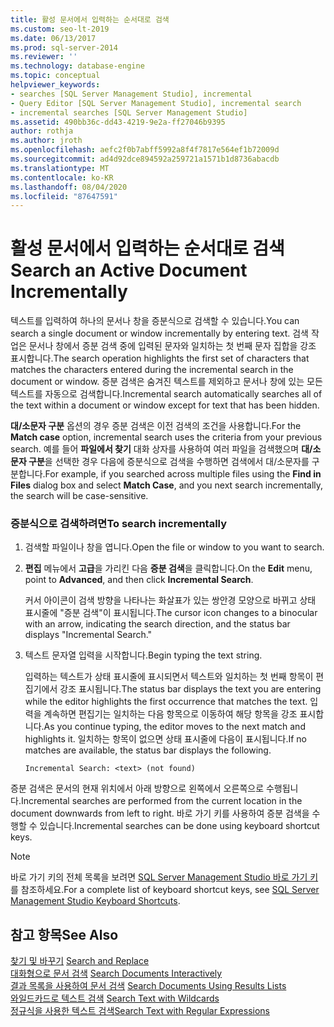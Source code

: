 ```yaml
---
title: 활성 문서에서 입력하는 순서대로 검색
ms.custom: seo-lt-2019
ms.date: 06/13/2017
ms.prod: sql-server-2014
ms.reviewer: ''
ms.technology: database-engine
ms.topic: conceptual
helpviewer_keywords:
- searches [SQL Server Management Studio], incremental
- Query Editor [SQL Server Management Studio], incremental search
- incremental searches [SQL Server Management Studio]
ms.assetid: 490bb36c-dd43-4219-9e2a-ff27046b9395
author: rothja
ms.author: jroth
ms.openlocfilehash: aefc2f0b7abff5992a8f4f7817e564ef1b72009d
ms.sourcegitcommit: ad4d92dce894592a259721a1571b1d8736abacdb
ms.translationtype: MT
ms.contentlocale: ko-KR
ms.lasthandoff: 08/04/2020
ms.locfileid: "87647591"
---
```

# <a name="search-an-active-document-incrementally"></a><span data-ttu-id="dfb20-102">활성 문서에서 입력하는 순서대로 검색</span><span class="sxs-lookup"><span data-stu-id="dfb20-102">Search an Active Document Incrementally</span></span>
  <span data-ttu-id="dfb20-103">텍스트를 입력하여 하나의 문서나 창을 증분식으로 검색할 수 있습니다.</span><span class="sxs-lookup"><span data-stu-id="dfb20-103">You can search a single document or window incrementally by entering text.</span></span> <span data-ttu-id="dfb20-104">검색 작업은 문서나 창에서 증분 검색 중에 입력된 문자와 일치하는 첫 번째 문자 집합을 강조 표시합니다.</span><span class="sxs-lookup"><span data-stu-id="dfb20-104">The search operation highlights the first set of characters that matches the characters entered during the incremental search in the document or window.</span></span> <span data-ttu-id="dfb20-105">증분 검색은 숨겨진 텍스트를 제외하고 문서나 창에 있는 모든 텍스트를 자동으로 검색합니다.</span><span class="sxs-lookup"><span data-stu-id="dfb20-105">Incremental search automatically searches all of the text within a document or window except for text that has been hidden.</span></span>  
  
 <span data-ttu-id="dfb20-106">**대/소문자 구분** 옵션의 경우 증분 검색은 이전 검색의 조건을 사용합니다.</span><span class="sxs-lookup"><span data-stu-id="dfb20-106">For the **Match case** option, incremental search uses the criteria from your previous search.</span></span> <span data-ttu-id="dfb20-107">예를 들어 **파일에서 찾기** 대화 상자를 사용하여 여러 파일을 검색했으며 **대/소문자 구분**을 선택한 경우 다음에 증분식으로 검색을 수행하면 검색에서 대/소문자를 구분합니다.</span><span class="sxs-lookup"><span data-stu-id="dfb20-107">For example, if you searched across multiple files using the **Find in Files** dialog box and select **Match Case**, and you next search incrementally, the search will be case-sensitive.</span></span>  
  
### <a name="to-search-incrementally"></a><span data-ttu-id="dfb20-108">증분식으로 검색하려면</span><span class="sxs-lookup"><span data-stu-id="dfb20-108">To search incrementally</span></span>  
  
1.  <span data-ttu-id="dfb20-109">검색할 파일이나 창을 엽니다.</span><span class="sxs-lookup"><span data-stu-id="dfb20-109">Open the file or window to you want to search.</span></span>  
  
2.  <span data-ttu-id="dfb20-110">**편집** 메뉴에서 **고급**을 가리킨 다음 **증분 검색**을 클릭합니다.</span><span class="sxs-lookup"><span data-stu-id="dfb20-110">On the **Edit** menu, point to **Advanced**, and then click **Incremental Search**.</span></span>  
  
     <span data-ttu-id="dfb20-111">커서 아이콘이 검색 방향을 나타나는 화살표가 있는 쌍안경 모양으로 바뀌고 상태 표시줄에 "증분 검색"이 표시됩니다.</span><span class="sxs-lookup"><span data-stu-id="dfb20-111">The cursor icon changes to a binocular with an arrow, indicating the search direction, and the status bar displays "Incremental Search."</span></span>  
  
3.  <span data-ttu-id="dfb20-112">텍스트 문자열 입력을 시작합니다.</span><span class="sxs-lookup"><span data-stu-id="dfb20-112">Begin typing the text string.</span></span>  
  
     <span data-ttu-id="dfb20-113">입력하는 텍스트가 상태 표시줄에 표시되면서 텍스트와 일치하는 첫 번째 항목이 편집기에서 강조 표시됩니다.</span><span class="sxs-lookup"><span data-stu-id="dfb20-113">The status bar displays the text you are entering while the editor highlights the first occurrence that matches the text.</span></span> <span data-ttu-id="dfb20-114">입력을 계속하면 편집기는 일치하는 다음 항목으로 이동하여 해당 항목을 강조 표시합니다.</span><span class="sxs-lookup"><span data-stu-id="dfb20-114">As you continue typing, the editor moves to the next match and highlights it.</span></span> <span data-ttu-id="dfb20-115">일치하는 항목이 없으면 상태 표시줄에 다음이 표시됩니다.</span><span class="sxs-lookup"><span data-stu-id="dfb20-115">If no matches are available, the status bar displays the following.</span></span>  
  
    ```  
    Incremental Search: <text> (not found)  
    ```  
  
 <span data-ttu-id="dfb20-116">증분 검색은 문서의 현재 위치에서 아래 방향으로 왼쪽에서 오른쪽으로 수행됩니다.</span><span class="sxs-lookup"><span data-stu-id="dfb20-116">Incremental searches are performed from the current location in the document downwards from left to right.</span></span> <span data-ttu-id="dfb20-117">바로 가기 키를 사용하여 증분 검색을 수행할 수 있습니다.</span><span class="sxs-lookup"><span data-stu-id="dfb20-117">Incremental searches can be done using keyboard shortcut keys.</span></span>  
  
> [!NOTE]  
>  <span data-ttu-id="dfb20-118">바로 가기 키의 전체 목록을 보려면 [SQL Server Management Studio 바로 가기 키](../../ssms/sql-server-management-studio-keyboard-shortcuts.md)를 참조하세요.</span><span class="sxs-lookup"><span data-stu-id="dfb20-118">For a complete list of keyboard shortcut keys, see [SQL Server Management Studio Keyboard Shortcuts](../../ssms/sql-server-management-studio-keyboard-shortcuts.md).</span></span>  
  
## <a name="see-also"></a><span data-ttu-id="dfb20-119">참고 항목</span><span class="sxs-lookup"><span data-stu-id="dfb20-119">See Also</span></span>  
 <span data-ttu-id="dfb20-120">[찾기 및 바꾸기](search-and-replace.md) </span><span class="sxs-lookup"><span data-stu-id="dfb20-120">[Search and Replace](search-and-replace.md) </span></span>  
 <span data-ttu-id="dfb20-121">[대화형으로 문서 검색](search-documents-interactively.md) </span><span class="sxs-lookup"><span data-stu-id="dfb20-121">[Search Documents Interactively](search-documents-interactively.md) </span></span>  
 <span data-ttu-id="dfb20-122">[결과 목록을 사용하여 문서 검색](search-documents-using-results-lists.md) </span><span class="sxs-lookup"><span data-stu-id="dfb20-122">[Search Documents Using Results Lists](search-documents-using-results-lists.md) </span></span>  
 <span data-ttu-id="dfb20-123">[와일드카드로 텍스트 검색](search-text-with-wildcards.md) </span><span class="sxs-lookup"><span data-stu-id="dfb20-123">[Search Text with Wildcards](search-text-with-wildcards.md) </span></span>  
 [<span data-ttu-id="dfb20-124">정규식을 사용한 텍스트 검색</span><span class="sxs-lookup"><span data-stu-id="dfb20-124">Search Text with Regular Expressions</span></span>](search-text-with-regular-expressions.md)  
  
  
